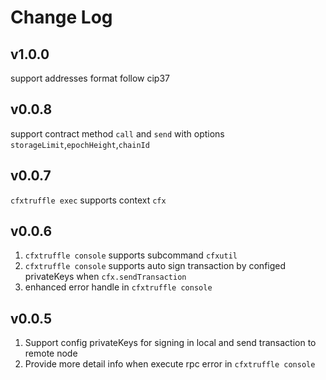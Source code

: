 
# Change Log

## v1.0.0
support addresses format follow cip37

## v0.0.8
support contract method `call` and `send` with options `storageLimit`,`epochHeight`,`chainId`

## v0.0.7
`cfxtruffle exec` supports context `cfx`

## v0.0.6
1. `cfxtruffle console` supports subcommand `cfxutil`
2. `cfxtruffle console` supports auto sign transaction by configed privateKeys when `cfx.sendTransaction`
3. enhanced error handle in `cfxtruffle console`

## v0.0.5
1. Support config privateKeys for signing in local and send transaction to remote node
2. Provide more detail info when execute rpc error in `cfxtruffle console`

